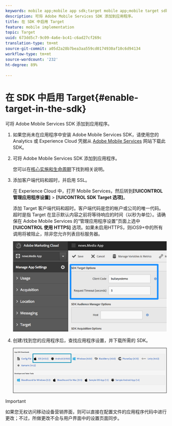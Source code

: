 ```yaml
---
keywords: mobile app;mobile app sdk;target mobile app;mobile target sdk;mobile app sdk;enable target in sdk
description: 可将 Adobe Mobile Services SDK 添加到应用程序。
title: 在 SDK 中启用 Target
feature: mobile implementation
topic: Target
uuid: 673dd5c7-9c09-4a6e-bc41-c6ad27cf269c
translation-type: tm+mt
source-git-commit: a05d2a28b7bea3aa559cd0174930af10c6d94134
workflow-type: tm+mt
source-wordcount: '232'
ht-degree: 89%

---
```



# 在 SDK 中启用 Target{#enable-target-in-the-sdk}

可将 Adobe Mobile Services SDK 添加到应用程序。

1. 如果您尚未在应用程序中安装 Adobe Mobile Services SDK，请使用您的 Analytics 或 Experience Cloud 凭据从 [Adobe Mobile Services](https://mobilemarketing.adobe.com) 网站下载此 SDK。

1. 可将 Adobe Mobile Services SDK 添加到应用程序。

   您可以在[核心实施和生命周期](https://experienceleague.adobe.com/docs/mobile-services/ios/getting-started-ios/dev-qs.html)下找到相关说明。

1. 添加客户端代码和超时，并启用 SSL。

   在 Experience Cloud 中，打开 Mobile Services，然后转到&#x200B;**[!UICONTROL 管理应用程序设置]** > **[!UICONTROL SDK Target 选项]**。

   添加 Target 客户端代码和超时。客户端代码是您的帐户或公司的唯一代码。超时是指 Target 在显示默认内容之前将等待响应的时间（以秒为单位）。请确保在 Adobe Mobile Services 的“管理应用程序设置”页面上选中&#x200B;**[!UICONTROL 使用 HTTPS]** 选项。如果未启用HTTPS，则iOS9+中的所有调用将被阻止，除非您允许列表目标服务器。

   ![](assets/mobile-clientcode.png)

1. 创建/找到您的应用程序后，查找应用程序设置，并下载所需的 SDK。

   ![](assets/download-sdk.png)

>[!IMPORTANT]
>
> 如果您无权访问移动设备营销界面，则可以直接在配置文件的应用程序代码中进行更改；不过，所做更改不会与用户界面中的设置页面同步。

